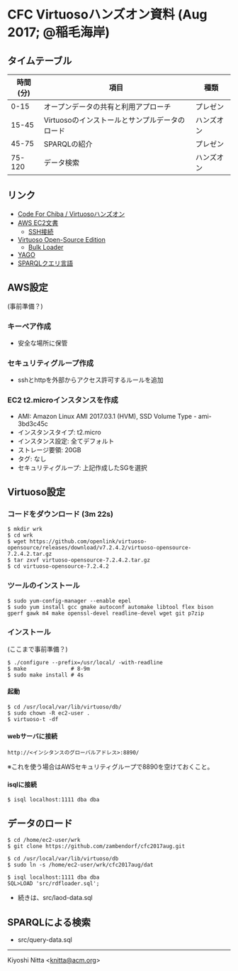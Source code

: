 # CFC Virtuosoハンズオン資料 (Aug 2017; @稲毛海岸) #

## タイムテーブル ##

| 時間(分) | 項目 | 種類 |
|-|-|-|
|  0-15  | オープンデータの共有と利用アプローチ | プレゼン |
| 15-45  | Virtuosoのインストールとサンプルデータのロード | ハンズオン |
| 45-75  | SPARQLの紹介 | プレゼン |
| 75-120 | データ検索 | ハンズオン |

## リンク ##
* [Code For Chiba / Virtuosoハンズオン](http://www.wherevent.com/detail/Code-for-Chiba-%E3%82%AA%E3%83%BC%E3%83%97%E3%83%B3%E3%83%87%E3%83%BC%E3%82%BF%E3%82%92%E6%B5%81%E9%80%9A%E3%81%95%E3%81%9B%E3%82%8B%E3%81%AB%E3%81%AF%EF%BC%9F-Virtuoso-%E3%83%8F%E3%83%B3%E3%82%BA%E3%82%AA%E3%83%B3)
* [AWS EC2文書](https://aws.amazon.com/jp/documentation/ec2/)
    * [SSH接続](http://docs.aws.amazon.com/ja_jp/AWSEC2/latest/UserGuide/AccessingInstancesLinux.html)
* [Virtuoso Open-Source Edition](http://vos.openlinksw.com/owiki/wiki/VOS/)
    * [Bulk Loader](http://vos.openlinksw.com/owiki/wiki/VOS/VirtBulkRDFLoaderExampleSingle)
* [YAGO](http://www.mpi-inf.mpg.de/departments/databases-and-information-systems/research/yago-naga/yago/)
* [SPARQLクエリ言語](http://www.asahi-net.or.jp/~ax2s-kmtn/internet/rdf/REC-sparql11-query-20130321.html)

## AWS設定 ##
(事前準備？)

### キーペア作成
* 安全な場所に保管
### セキュリティグループ作成
* sshとhttpを外部からアクセス許可するルールを追加
### EC2 t2.microインスタンスを作成
* AMI: Amazon Linux AMI 2017.03.1 (HVM), SSD Volume Type - ami-3bd3c45c
* インスタンスタイプ: t2.micro
* インスタンス設定: 全てデフォルト
* ストレージ要領: 20GB
* タグ: なし
* セキュリティグループ: 上記作成したSGを選択

## Virtuoso設定 ##
### コードをダウンロード (3m 22s) ###

    $ mkdir wrk
    $ cd wrk
    $ wget https://github.com/openlink/virtuoso-opensource/releases/download/v7.2.4.2/virtuoso-opensource-7.2.4.2.tar.gz
    $ tar zxvf virtuoso-opensource-7.2.4.2.tar.gz
    $ cd virtuoso-opensource-7.2.4.2

### ツールのインストール ###

    $ sudo yum-config-manager --enable epel
    $ sudo yum install gcc gmake autoconf automake libtool flex bison gperf gawk m4 make openssl-devel readline-devel wget git p7zip

### インストール ###
(ここまで事前準備？)

    $ ./configure --prefix=/usr/local/ -with-readline
    $ make              # 8-9m
    $ sudo make install # 4s

#### 起動 ####

    $ cd /usr/local/var/lib/virtuoso/db/
    $ sudo chown -R ec2-user .
    $ virtuoso-t -df

#### webサーバに接続 ####

    http://<インシタンスのグローバルアドレス>:8890/

※これを使う場合はAWSセキュリティグループで8890を空けておくこと。

#### isqlに接続 ####

    $ isql localhost:1111 dba dba

## データのロード ##

	$ cd /home/ec2-user/wrk
    $ git clone https://github.com/zambendorf/cfc2017aug.git

    $ cd /usr/local/var/lib/virtuoso/db
    $ sudo ln -s /home/ec2-user/wrk/cfc2017aug/dat

    $ isql localhost:1111 dba dba
    SQL>LOAD 'src/rdfloader.sql';

* 続きは、src/laod-data.sql

## SPARQLによる検索 ##

* src/query-data.sql

----
Kiyoshi Nitta <<knitta@acm.org>>
